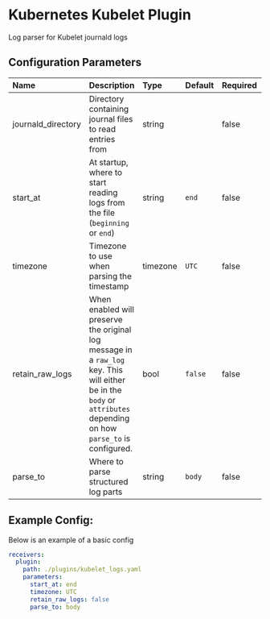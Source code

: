 # Kubernetes Kubelet Plugin

Log parser for Kubelet journald logs

## Configuration Parameters

| Name | Description | Type | Default | Required | Values |
|:-- |:-- |:-- |:-- |:-- |:-- |
| journald_directory | Directory containing journal files to read entries from | string |  | false |  |
| start_at | At startup, where to start reading logs from the file (`beginning` or `end`) | string | `end` | false | `beginning`, `end` |
| timezone | Timezone to use when parsing the timestamp | timezone | `UTC` | false |  |
| retain_raw_logs | When enabled will preserve the original log message in a `raw_log` key. This will either be in the `body` or `attributes` depending on how `parse_to` is configured. | bool | `false` | false |  |
| parse_to | Where to parse structured log parts | string | `body` | false | `body`, `attributes` |

## Example Config:

Below is an example of a basic config

```yaml
receivers:
  plugin:
    path: ./plugins/kubelet_logs.yaml
    parameters:
      start_at: end
      timezone: UTC
      retain_raw_logs: false
      parse_to: body
```
